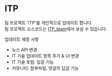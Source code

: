 # ITP
   
팀 프로젝트 'ITP'를 개인적으로 업데이트 합니다.   
팀 프로젝트 소스코드는 [ITP_team](https://github.com/yeajinlee/ITP_team)에서 보실 수 있습니다.
   
   
업데이트 예정 사항
   - 뉴스 API 변경
   - IT 기술 업데이트 항목 추가 & UI 변경
   - IT 기술 포럼: 답글 기능
   - 커뮤니티: 첨부파일, 댓글의 답글 기능
